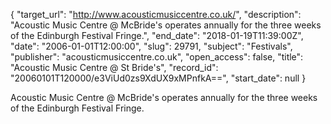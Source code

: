 {
  "target_url": "http://www.acousticmusiccentre.co.uk/", 
  "description": "Acoustic Music Centre @ McBride's operates annually for the three weeks of the Edinburgh Festival Fringe.", 
  "end_date": "2018-01-19T11:39:00Z", 
  "date": "2006-01-01T12:00:00", 
  "slug": 29791, 
  "subject": "Festivals", 
  "publisher": "acousticmusiccentre.co.uk", 
  "open_access": false, 
  "title": "Acoustic Music Centre @ St Bride's", 
  "record_id": "20060101T120000/e3ViUd0zs9XdUX9xMPnfkA==", 
  "start_date": null
}

Acoustic Music Centre @ McBride's operates annually for the three weeks of the Edinburgh Festival Fringe.